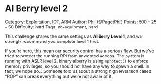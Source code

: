 # Al Berry level 2

Category: Exploitation, IOT, ARM
Author: Phil (@PagetPhil)
Points: 500 - 25 - 50
Difficulty: hard
Tags: no-equipment, hard

This challenge shares the same settings as **Al Berry Level 1**, and we strongly recommend you complete level 1 first.

If you’re here, this mean our security control has a serious flaw. But we’ve tried to protect the running RPi from unwanted access. The system is running with ASLR level 2, binary alberry is using `mprotect()` to enforce memory privileges, so you should not have any way to spawn a shell. In fact, we hope so... Someone told us about a strong high level tech called “ROP” can break everything but we’re not aware of it. 


